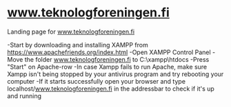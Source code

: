 # www.teknologforeningen.fi
Landing page for www.teknologforeningen.fi

-Start by downloading and installing XAMPP from https://www.apachefriends.org/index.html
-Open XAMPP Control Panel
-Move the folder www.teknologforeningen.fi to C:\xampp\htdocs
-Press "Start" on Apache-row
-In case Xampp fails to run Apache, make sure Xampp isn't being stopped by your antivirus program and try rebooting your computer
-If it starts successfully open your browser and type localhost/www.teknologforeningen.fi in the addressbar to check if it's up and running